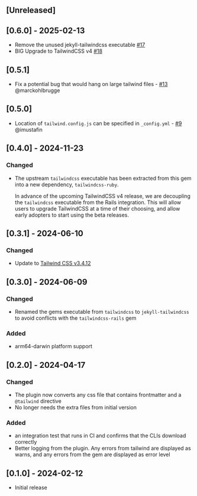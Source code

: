 ## [Unreleased]

## [0.6.0] - 2025-02-13

- Remove the unused jekyll-tailwindcss executable [#17](https://github.com/vormwald/jekyll-tailwindcss/pull/17)
- BIG Upgrade to TailwindCSS v4 [#18](https://github.com/vormwald/jekyll-tailwindcss/pull/18)

## [0.5.1]

- Fix a potential bug that would hang on large tailwind files - [#13](https://github.com/vormwald/jekyll-tailwindcss/pull/13) @marckohlbrugge

## [0.5.0]

- Location of `tailwind.config.js` can be specified in `_config.yml` - [#9](https://github.com/vormwald/jekyll-tailwindcss/pull/9) @imustafin

## [0.4.0] - 2024-11-23

### Changed

- The upstream `tailwindcss` executable has been extracted from this gem into a new dependency, `tailwindcss-ruby`.

  In advance of the upcoming TailwindCSS v4 release, we are decoupling the `tailwindcss` executable
  from the Rails integration. This will allow users to upgrade TailwindCSS at a time of their
  choosing, and allow early adopters to start using the beta releases.

## [0.3.1] - 2024-06-10

### Changed

- Update to [Tailwind CSS v3.4.12](https://github.com/tailwindlabs/tailwindcss/releases/tag/v3.4.12)

## [0.3.0] - 2024-06-09

### Changed

- Renamed the gems executable from `tailwindcss` to `jekyll-tailwindcss` to avoid conflicts with the `tailwindcss-rails` gem

### Added

- arm64-darwin platform support

## [0.2.0] - 2024-04-17

### Changed

- The plugin now converts any css file that contains frontmatter and a `@tailwind` directive
- No longer needs the extra files from initial version

### Added

- an integration test that runs in CI and confirms that the CLIs download correctly
- Better logging from the plugin. Any errors from tailwind are displayed as warns, and any errors from the gem are displayed as error level

## [0.1.0] - 2024-02-12

- Initial release
